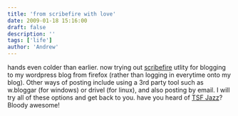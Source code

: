 ```yaml
---
title: 'from scribefire with love'
date: 2009-01-18 15:16:00
draft: false
description: ''
tags: ['life']
author: 'Andrew'
---
```


hands even colder than earlier. now trying out [scribefire](http://www.scribefire.com) utlity for blogging to my wordpress blog from firefox (rather than logging in everytime onto my blog). Other ways of posting include using a 3rd party tool such as w.bloggar (for windows) or drivel (for linux), and also posting by email. I will try all of these options and get back to you.
have you heard of [TSF Jazz](http://player.tsfjazz.com/?p=mp3)? Bloody awesome!
